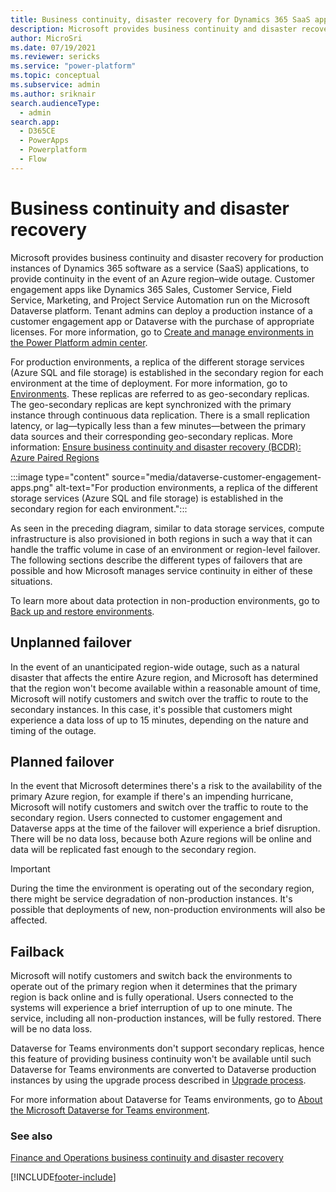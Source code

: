 ```yaml
---
title: Business continuity, disaster recovery for Dynamics 365 SaaS apps
description: Microsoft provides business continuity and disaster recovery for production instances of Dynamics 365 SaaS applications, in the event of an Azure region-wide outage. 
author: MicroSri
ms.date: 07/19/2021
ms.reviewer: sericks
ms.service: "power-platform"
ms.topic: conceptual
ms.subservice: admin
ms.author: sriknair
search.audienceType: 
  - admin
search.app:
  - D365CE
  - PowerApps
  - Powerplatform
  - Flow
---
```

<!--note from editor: The title needs to be different from the H1. Not sure my edit is the best take.-->
# Business continuity and disaster recovery

Microsoft provides business continuity and disaster recovery for production instances of Dynamics 365 software as a service (SaaS) applications, to provide continuity<!--note from editor: We need a phrase like this here to avoid the misplaced modifier situation. --> in the event of an Azure region&ndash;wide outage. Customer engagement apps like  Dynamics 365 Sales, Customer Service, Field Service, Marketing, and  Project Service Automation run on the Microsoft Dataverse platform. Tenant admins can deploy a production instance of a customer engagement app or Dataverse with the purchase of appropriate licenses. For more information, go to [Create and manage environments in the Power Platform admin center](create-environment.md).

For production environments, a replica of the different storage services (Azure SQL and file storage) is established in the secondary region for each environment at the time of deployment. For more information, go to [Environments](environments-overview.md). These replicas are referred to as geo-secondary replicas. The geo-secondary replicas are kept synchronized with the primary instance through continuous data replication. There is a small replication latency, or lag&mdash;typically less than a few minutes&mdash;between the primary data sources and their corresponding geo-secondary replicas. More information: [Ensure business continuity and disaster recovery (BCDR): Azure Paired Regions](/azure/best-practices-availability-paired-regions)

:::image type="content" source="media/dataverse-customer-engagement-apps.png" alt-text="For production environments, a replica of the different storage services (Azure SQL and file storage) is established in the secondary region for each environment.":::

As seen in the preceding diagram, similar to data storage services, compute infrastructure is also provisioned in both regions in such a way that it can handle the traffic volume in case of an environment or region-level failover. The following sections describe the different types of failovers that are possible and how Microsoft manages service continuity in either of these situations.

To learn more about data protection in non-production environments, go to [Back up and restore environments](backup-restore-environments.md).

## Unplanned failover

In the event of an unanticipated region-wide outage, such as a natural disaster that affects the entire Azure region, and Microsoft has determined that the region won't become available within a reasonable amount of time, Microsoft will notify customers and switch over the traffic to route to the secondary instances. In this case, it's possible that customers might experience a data loss of up to 15 minutes, depending on the nature and timing of the outage. 

## Planned failover

In the event that Microsoft determines there's a risk to the availability of the primary Azure region, for example if there's an impending hurricane, Microsoft will notify customers and switch over the traffic to route to the secondary region. Users connected to customer engagement and Dataverse apps at the time of the failover will experience a brief disruption. There will be no data loss, because both Azure regions will be online and data will be replicated fast enough to the secondary region.

> [!IMPORTANT]
> During the time the environment is operating out of the secondary region, there might be service degradation of non-production instances. It's possible that deployments of new, non-production environments will also be affected.

## Failback

Microsoft will notify customers and switch back the environments to operate out of the primary region when it determines that the primary region is back online and is fully operational. Users connected to the systems will experience a brief interruption of up to one minute. The service, including all non-production instances, will be fully restored.<!--note from editor: Suggested.--> There will be no data loss.

Dataverse for Teams environments don't support secondary replicas, hence this feature of providing business continuity won't be available until such Dataverse for Teams environments are converted to Dataverse production instances by using the upgrade process described in [Upgrade process](about-teams-environment.md#upgrade-process).

For more information about Dataverse for Teams environments, go to [About the Microsoft Dataverse for Teams environment](about-teams-environment.md).

### See also

[Finance and Operations business continuity and disaster recovery](/dynamics365/fin-ops-core/dev-itpro/sysadmin/business-continuity-disaster-recovery)


[!INCLUDE[footer-include](../includes/footer-banner.md)]
